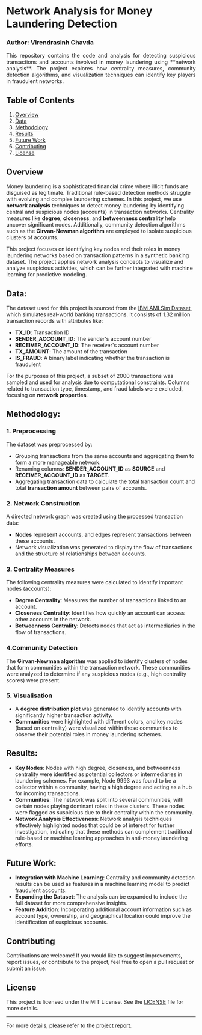 # Network Analysis for Money Laundering Detection
### Author: Virendrasinh Chavda

<p align="justify">
This repository contains the code and analysis for detecting suspicious transactions and accounts involved in money laundering using **network analysis**. The project explores how centrality measures, community detection algorithms, and visualization techniques can identify key players in fraudulent networks. 
</p>

## Table of Contents
1. [Overview](#Overview)
2. [Data](#Data)
3. [Methodology](#Methodology)
4. [Results](#Results)
5. [Future Work](#Future-Work)
6. [Contributing](#Contributing)
7. [License](#License)

## Overview
Money laundering is a sophisticated financial crime where illicit funds are disguised as legitimate. Traditional rule-based detection methods struggle with evolving and complex laundering schemes. In this project, we use **network analysis** techniques to detect money laundering by identifying central and suspicious nodes (accounts) in transaction networks. Centrality measures like **degree**, **closeness**, and **betweenness centrality** help uncover significant nodes. Additionally, community detection algorithms such as the **Girvan-Newman algorithm** are employed to isolate suspicious clusters of accounts.

This project focuses on identifying key nodes and their roles in money laundering networks based on transaction patterns in a synthetic banking dataset. The project applies network analysis concepts to visualize and analyze suspicious activities, which can be further integrated with machine learning for predictive modeling.

## Data:
The dataset used for this project is sourced from the [IBM AMLSim Dataset](https://www.kaggle.com/datasets/anshankul/ibm-amlsim-example-dataset), which simulates real-world banking transactions. It consists of 1.32 million transaction records with attributes like:

* **TX_ID**: Transaction ID
* **SENDER_ACCOUNT_ID**: The sender's account number
* **RECEIVER_ACCOUNT_ID**: The receiver's account number
* **TX_AMOUNT**: The amount of the transaction
* **IS_FRAUD**: A binary label indicating whether the transaction is fraudulent

For the purposes of this project, a subset of 2000 transactions was sampled and used for analysis due to computational constraints. Columns related to transaction type, timestamp, and fraud labels were excluded, focusing on **network properties**.

## Methodology:
### 1. Preprocessing
The dataset was preprocessed by:

* Grouping transactions from the same accounts and aggregating them to form a more manageable network.
* Renaming columns: **SENDER_ACCOUNT_ID** as **SOURCE** and **RECEIVER_ACCOUNT_ID** as **TARGET**.
* Aggregating transaction data to calculate the total transaction count and total **transaction amount** between pairs of accounts.

### 2. Network Construction
A directed network graph was created using the processed transaction data:

* **Nodes** represent accounts, and edges represent transactions between these accounts.
* Network visualization was generated to display the flow of transactions and the structure of relationships between accounts.

### 3. Centrality Measures
The following centrality measures were calculated to identify important nodes (accounts):

* **Degree Centrality**: Measures the number of transactions linked to an account.
* **Closeness Centrality**: Identifies how quickly an account can access other accounts in the network.
* **Betweenness Centrality**: Detects nodes that act as intermediaries in the flow of transactions.

### 4.Community Detection
The **Girvan-Newman algorithm** was applied to identify clusters of nodes that form communities within the transaction network. These communities were analyzed to determine if any suspicious nodes (e.g., high centrality scores) were present.

### 5. Visualisation
* A **degree distribution plot** was generated to identify accounts with significantly higher transaction activity.
* **Communities** were highlighted with different colors, and key nodes (based on centrality) were visualized within these communities to observe their potential roles in money laundering schemes.

## Results:

* **Key Nodes**: Nodes with high degree, closeness, and betweenness centrality were identified as potential collectors or intermediaries in laundering schemes. For example, Node 9993 was found to be a collector within a community, having a high degree and acting as a hub for incoming transactions.
* **Communities**: The network was split into several communities, with certain nodes playing dominant roles in these clusters. These nodes were flagged as suspicious due to their centrality within the community.
* **Network Analysis Effectiveness**: Network analysis techniques effectively highlighted nodes that could be of interest for further investigation, indicating that these methods can complement traditional rule-based or machine learning approaches in anti-money laundering efforts.

## Future Work:
* **Integration with Machine Learning**: Centrality and community detection results can be used as features in a machine learning model to predict fraudulent accounts.
* **Expanding the Dataset**: The analysis can be expanded to include the full dataset for more comprehensive insights.
* **Feature Addition**: Incorporating additional account information such as account type, ownership, and geographical location could improve the identification of suspicious accounts.

## Contributing

Contributions are welcome! If you would like to suggest improvements, report issues, or contribute to the project, feel free to open a pull request or submit an issue.

## License

This project is licensed under the MIT License. See the [LICENSE](LICENSE) file for more details.

---

For more details, please refer to the [project report](./Money-Laundering-Report.pdf).
